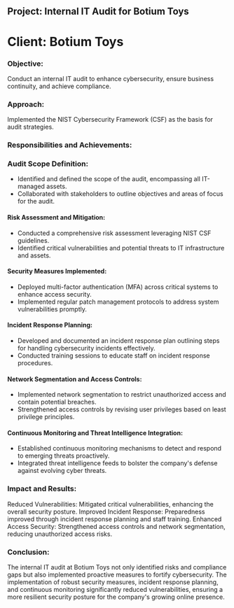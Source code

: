## Project: Internal IT Audit for Botium Toys

# Client: Botium Toys
### Objective: 
Conduct an internal IT audit to enhance cybersecurity, ensure business continuity, and achieve compliance.
### Approach: 
Implemented the NIST Cybersecurity Framework (CSF) as the basis for audit strategies.


### Responsibilities and Achievements:

### Audit Scope Definition:

- Identified and defined the scope of the audit, encompassing all IT-managed assets.
- Collaborated with stakeholders to outline objectives and areas of focus for the audit.
  
  
#### Risk Assessment and Mitigation:

- Conducted a comprehensive risk assessment leveraging NIST CSF guidelines.
- Identified critical vulnerabilities and potential threats to IT infrastructure and assets.

#### Security Measures Implemented:

- Deployed multi-factor authentication (MFA) across critical systems to enhance access security.
- Implemented regular patch management protocols to address system vulnerabilities promptly.

#### Incident Response Planning:

- Developed and documented an incident response plan outlining steps for handling cybersecurity incidents effectively.
- Conducted training sessions to educate staff on incident response procedures.
  
#### Network Segmentation and Access Controls:

- Implemented network segmentation to restrict unauthorized access and contain potential breaches.
- Strengthened access controls by revising user privileges based on least privilege principles.
  
#### Continuous Monitoring and Threat Intelligence Integration:

- Established continuous monitoring mechanisms to detect and respond to emerging threats proactively.
- Integrated threat intelligence feeds to bolster the company's defense against evolving cyber threats.

### Impact and Results:
Reduced Vulnerabilities: Mitigated critical vulnerabilities, enhancing the overall security posture.
Improved Incident Response: Preparedness improved through incident response planning and staff training.
Enhanced Access Security: Strengthened access controls and network segmentation, reducing unauthorized access risks.

### Conclusion:
The internal IT audit at Botium Toys not only identified risks and compliance gaps but also implemented proactive measures to fortify cybersecurity. The implementation of robust security measures, incident response planning, and continuous monitoring significantly reduced vulnerabilities, ensuring a more resilient security posture for the company's growing online presence.
